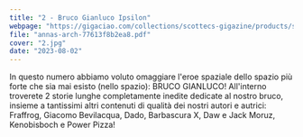```yaml
---
title: "2 - Bruco Gianluco Ipsilon"
webpage: "https://gigaciao.com/collections/scottecs-gigazine/products/scottecs-gigazine-2-bruco-gianluco-ipsilon"
file: "annas-arch-77613f8b2ea8.pdf"
cover: "2.jpg"
date: "2023-08-02"
---
```


In questo numero abbiamo voluto omaggiare l'eroe spaziale dello spazio più forte che sia mai esisto (nello spazio): BRUCO GIANLUCO!
All'interno troverete 2 storie lunghe completamente inedite dedicate al nostro bruco, insieme a tantissimi altri contenuti di qualità dei nostri autori e autrici: Fraffrog, Giacomo Bevilacqua, Dado, Barbascura X, Daw e Jack Moruz, Kenobisboch e Power Pizza!